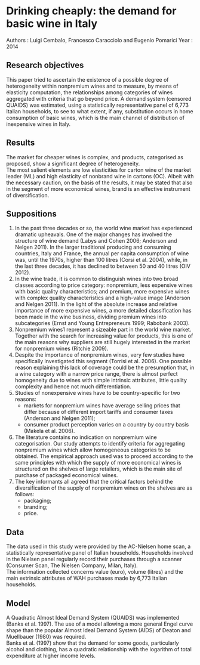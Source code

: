 # Drinking cheaply: the demand for basic wine in Italy
Authors : Luigi Cembalo, Francesco Caracciolo and Eugenio Pomarici
Year : 2014

## Research objectives
This paper tried to ascertain the existence of a possible degree of heterogeneity within nonpremium wines and to measure, by means of elasticity computation, the relationships among categories of wines aggregated with criteria that go beyond price. 
A demand system (censored QUAIDS) was estimated, using a statistically representative panel of 6,773 Italian households, to see to what extent, if any, substitution occurs in home consumption of basic wines, which is the main channel of distribution of inexpensive wines in Italy.

## Results
The market for cheaper wines is complex, and products, categorised as proposed, show a significant degree of heterogeneity.  
The most salient elements are low elasticities for carton wine of the market leader (ML) and high elasticity of nonbrand wine in cartons (OC).
Albeit with the necessary caution, on the basis of the results, it may be stated that also in the segment of more economical wines, brand is an effective instrument of diversification.

## Suppositions
1. In the past three decades or so, the world wine market has experienced dramatic upheavals. 
One of the major changes has involved the structure of wine demand (Labys and Cohen 2006; Anderson and Nelgen 2011). 
In the larger traditional producing and consuming countries, Italy and France, the annual per capita consumption of wine was, until the 1970s, higher than 100 litres (Corsi et al. 2004), while, in the last three decades, it has declined to between 50 and 40 litres (OIV 2012).
2. In the wine trade, it is common to distinguish wines into two broad classes according to price category: nonpremium, less expensive wines with basic quality characteristics; and premium, more expensive wines with complex quality characteristics and a high-value image (Anderson and Nelgen 2011). 
In the light of the absolute increase and relative importance of more expensive wines, a more detailed classification has been made in the wine business, dividing premium wines into subcategories (Ernst and Young Entrepreneurs 1999; Rabobank 2003).
3. Nonpremium wines1 represent a sizeable part in the world wine market.
Together with the search for increasing value for products, this is one of the main reasons why suppliers are still hugely interested in the market for nonpremium wines (Ritchie 2009).
4. Despite the importance of nonpremium wines, very few studies have specifically investigated this segment (Torrisi et al. 2006). 
One possible reason explaining this lack of coverage could be the presumption that, in a wine category with a narrow price range, there is almost perfect homogeneity due to wines with simple intrinsic attributes, little quality complexity and hence not much differentiation.
5. Studies of nonexpensive wines have to be country-specific for two reasons:
    * markets for nonpremium wines have average selling prices that differ because of different import tariffs and consumer taxes (Anderson and Nelgen 2011); 
    * consumer product perception varies on a country by country basis (Makela et al. 2006).
6. The literature contains no indication on
nonpremium wine categorisation. 
Our study attempts to identify criteria for aggregating nonpremium wines which allow homogeneous categories to be obtained. 
The empirical approach used was to proceed according to the same principles with which the supply of more economical wines is structured on the shelves of large retailers, which is the main site of purchase of packaged economical wines.
7. The key informants all agreed that the critical factors behind the diversification of the supply of nonpremium wines on the shelves are as follows: 
    * packaging; 
    * branding; 
    * price.

## Data
The data used in this study were provided by the AC-Nielsen
home scan, a statistically representative panel of Italian households. 
Households involved in the Nielsen panel regularly record their purchases through a scanner (Consumer Scan, The Nielsen Company, Milan, Italy).  
The information collected concerns value (euro), volume (litres) and the main extrinsic attributes of WAH purchases made by 6,773 Italian households.

## Model
A Quadratic Almost Ideal Demand System (QUAIDS) was
implemented (Banks et al. 1997). 
The use of a model allowing a more general Engel curve shape than the popular Almost Ideal Demand System (AIDS) of Deaton and Muellbauer (1980) was required.  
Banks et al. (1997) show that the demand for some goods, particularly alcohol and clothing, has a quadratic relationship with the logarithm of total expenditure at higher income levels.